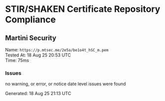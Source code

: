 # STIR/SHAKEN Certificate Repository Compliance

## Martini Security

Name: `https://p.mtsec.me/2e5a/be1o4t_hSC_m.pem`\
Tested At: 18 Aug 25 20:53 UTC\
Time: 75ms

### Issues

no warning, or error, or notice date level issues were found

Generated: 18 Aug 25 21:13 UTC